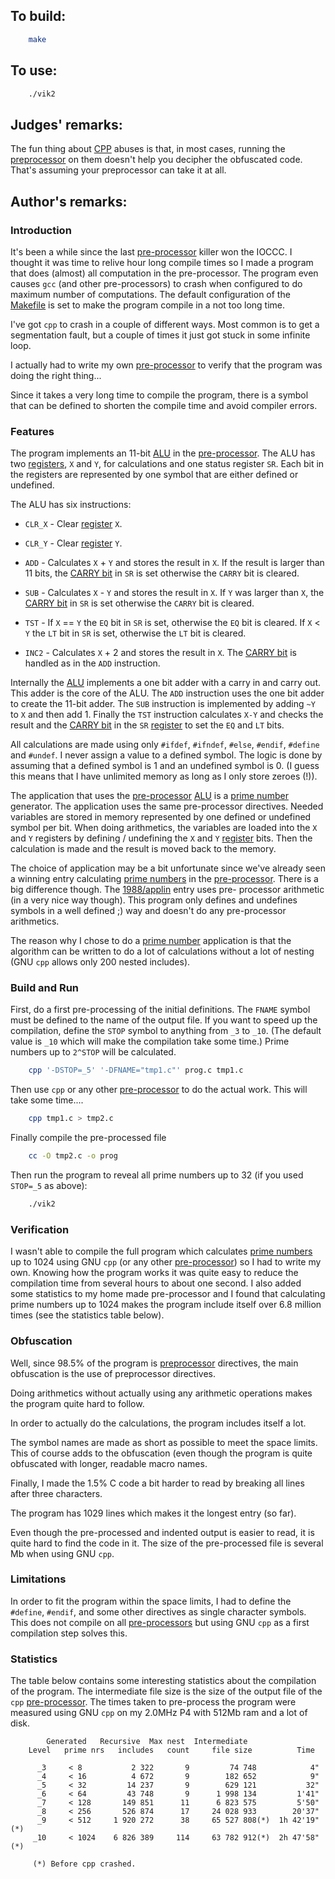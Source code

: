 ## To build:

```sh
    make
```


## To use:

```sh
    ./vik2
```


## Judges' remarks:

The fun thing about [CPP](https://en.wikipedia.org/wiki/C_preprocessor) abuses
is that, in most cases, running the
[preprocessor](https://en.wikipedia.org/wiki/C_preprocessor) on them doesn't
help you decipher the obfuscated code.  That's assuming your preprocessor can
take it at all.


## Author's remarks:

### Introduction

It's been a while since the last
[pre-processor](https://en.wikipedia.org/wiki/C_preprocessor) killer won the
IOCCC.  I thought it was time to relive hour long compile times so I made a
program that does (almost) all computation in the pre-processor. The program
even causes `gcc` (and other pre-processors) to crash when configured to do
maximum number of computations.  The default configuration of the
[Makefile](Makefile) is set to make the program compile in a not too long time.

I've got `cpp` to crash in a couple of different ways. Most common is to
get a segmentation fault, but a couple of times it just got stuck in
some infinite loop.

I actually had to write my own
[pre-processor](https://en.wikipedia.org/wiki/C_preprocessor) to verify that the
program was doing the right thing...

Since it takes a very long time to compile the program, there is a
symbol that can be defined to shorten the compile time and avoid
compiler errors.


### Features

The program implements an 11-bit
[ALU](https://en.wikipedia.org/wiki/Arithmetic_logic_unit) in the
[pre-processor](https://en.wikipedia.org/wiki/C_preprocessor). The ALU has two
[registers](https://en.wikipedia.org/wiki/Processor_register), `X` and `Y`, for
calculations and one status register `SR`.  Each bit in the registers are
represented by one symbol that are either defined or undefined.

The ALU has six instructions:

- `CLR_X` - Clear [register](https://en.wikipedia.org/wiki/Processor_register) `X`.

- `CLR_Y` - Clear [register](https://en.wikipedia.org/wiki/Processor_register) `Y`.

- `ADD`   - Calculates `X` + `Y` and stores the result in `X`. If the result
	    is larger than 11 bits, the [CARRY
	    bit](https://en.wikipedia.org/wiki/Carry_flag) in `SR` is set otherwise
	    the `CARRY` bit is cleared.

- `SUB`   - Calculates `X` - `Y` and stores the result in `X`. If `Y` was larger
	    than `X`, the [CARRY bit](https://en.wikipedia.org/wiki/Carry_flag)
	    in `SR` is set otherwise the `CARRY` bit is cleared.

- `TST`   - If `X` == `Y` the `EQ` bit in `SR` is set, otherwise the `EQ` bit is
	    cleared. If `X` < `Y` the `LT` bit in `SR` is set, otherwise the `LT`
	    bit is cleared.

- `INC2`  - Calculates `X` + 2 and stores the result in `X`. The [CARRY
	    bit](https://en.wikipedia.org/wiki/Carry_flag) is handled as in the
	    `ADD` instruction.

Internally the [ALU](https://en.wikipedia.org/wiki/Arithmetic_logic_unit)
implements a one bit adder with a carry in and carry out. This adder is the core
of the ALU. The `ADD` instruction uses the one bit adder to create the 11-bit
adder. The `SUB` instruction is implemented by adding `~Y` to `X` and then add 1.
Finally the `TST` instruction calculates `X-Y` and checks the result and the
[CARRY bit](https://en.wikipedia.org/wiki/Carry_flag) in the `SR`
[register](https://en.wikipedia.org/wiki/Processor_register) to set the `EQ` and
`LT` bits.

All calculations are made using only `#ifdef`, `#ifndef`, `#else`, `#endif`,
`#define` and `#undef`. I never assign a value to a defined symbol. The
logic is done by assuming that a defined symbol is 1 and an undefined
symbol is 0. (I guess this means that I have unlimited memory as long as
I only store zeroes (!)).

The application that uses the
[pre-processor](https://en.wikipedia.org/wiki/C_preprocessor)
[ALU](https://en.wikipedia.org/wiki/Arithmetic_logic_unit) is a [prime
number](https://en.wikipedia.org/wiki/Prime_number)
generator. The application uses the same pre-processor directives.
Needed variables are stored in memory represented by one defined or
undefined symbol per bit. When doing arithmetics, the variables are
loaded into the `X` and `Y` registers by defining / undefining the `X` and `Y`
[register](https://en.wikipedia.org/wiki/Processor_register) bits. Then the
calculation is made and the result is moved back to the memory.

The choice of application may be a bit unfortunate since we've already
seen a winning entry calculating [prime
numbers](https://en.wikipedia.org/wiki/Prime_number) in the
[pre-processor](https://en.wikipedia.org/wiki/C_preprocessor).
There is a big difference though. The [1988/applin](../../1988/applin/index.html) entry uses pre-
processor arithmetic (in a very nice way though). This program only
defines and undefines symbols in a well defined ;) way and doesn't do
any pre-processor arithmetics.

The reason why I chose to do a [prime
number](https://en.wikipedia.org/wiki/Prime_number) application is that the
algorithm can be written to do a lot of calculations without a lot of nesting
(GNU `cpp` allows only 200 nested includes).


### Build and Run

First, do a first pre-processing of the initial definitions. The `FNAME`
symbol must be defined to the name of the output file. If you want to
speed up the compilation, define the `STOP` symbol to anything from `_3` to
`_10`. (The default value is `_10` which will make the compilation take some
time.) Prime numbers up to `2^STOP` will be calculated.

```sh
    cpp '-DSTOP=_5' '-DFNAME="tmp1.c"' prog.c tmp1.c
```

Then use `cpp` or any other
[pre-processor](https://en.wikipedia.org/wiki/C_preprocessor) to do the actual
work. This will take some time....

```sh
    cpp tmp1.c > tmp2.c
```

Finally compile the pre-processed file

```sh
    cc -O tmp2.c -o prog
```

Then run the program to reveal all prime numbers up to 32 (if you used
`STOP=_5` as above):

```sh
    ./vik2
```


### Verification

I wasn't able to compile the full program which calculates [prime
numbers](https://en.wikipedia.org/wiki/Prime_number) up to 1024 using GNU `cpp`
(or any other [pre-processor](https://en.wikipedia.org/wiki/C_preprocessor)) so
I had to write my own. Knowing how the program works it was quite easy to reduce
the compilation time from several hours to about one second. I also added some
statistics to my home made pre-processor and I found that calculating prime
numbers up to 1024 makes the program include itself over 6.8 million times (see
the statistics table below).


### Obfuscation

Well, since 98.5% of the program is
[preprocessor](https://en.wikipedia.org/wiki/C_preprocessor) directives, the
main obfuscation is the use of preprocessor directives.

Doing arithmetics without actually using any arithmetic operations makes
the program quite hard to follow.

In order to actually do the calculations, the program includes itself a
lot.

The symbol names are made as short as possible to meet the space limits.
This of course adds to the obfuscation (even though the program is
quite obfuscated with longer, readable macro names.

Finally, I made the 1.5% C code a bit harder to read by breaking all
lines after three characters.

The program has 1029 lines which makes it the longest entry (so far).

Even though the pre-processed and indented output is easier to read, it
is quite hard to find the code in it. The size of the pre-processed file
is several Mb when using GNU `cpp`.


### Limitations

In order to fit the program within the space limits, I had to define the
`#define`, `#endif`, and some other directives as single character symbols.
This does not compile on all
[pre-processors](https://en.wikipedia.org/wiki/C_preprocessor) but using GNU
`cpp` as a first compilation step solves this.


### Statistics

The table below contains some interesting statistics about the compilation of
the program. The intermediate file size is the size of the output file of the
`cpp` [pre-processor](https://en.wikipedia.org/wiki/C_preprocessor). The times
taken to pre-process the program were measured using GNU `cpp` on my 2.0MHz P4
with 512Mb ram and a lot of disk.

```
	    Generated   Recursive  Max nest  Intermediate
    Level   prime nrs   includes   count     file size          Time

      _3     < 8           2 322       9         74 748            4"
      _4     < 16          4 672       9        182 652            9"
      _5     < 32         14 237       9        629 121           32"
      _6     < 64         43 748       9      1 998 134         1'41"
      _7     < 128       149 851      11      6 823 575         5'50"
      _8     < 256       526 874      17     24 028 933        20'37"
      _9     < 512     1 920 272      38     65 527 808(*)  1h 42'19"(*)
     _10     < 1024    6 826 389     114     63 782 912(*)  2h 47'58"(*)

	 (*) Before cpp crashed.
```


<!--

    Copyright © 1984-2024 by Landon Curt Noll. All Rights Reserved.

    You are free to share and adapt this file under the terms of this license:

	Creative Commons Attribution-ShareAlike 4.0 International (CC BY-SA 4.0)

    For more information, see:

	https://creativecommons.org/licenses/by-sa/4.0/

-->
